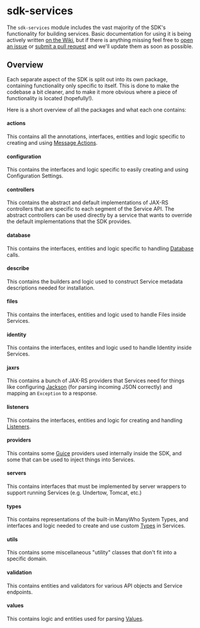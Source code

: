 sdk-services
============

The `sdk-services` module includes the vast majority of the SDK's functionality for building services. Basic documentation for using it is being actively written [on the Wiki](https://github.com/manywho/sdk-java/wiki), but if there is anything missing feel free to [open an issue](https://github.com/manywho/sdk-java/issues/new) or [submit a pull request](https://github.com/manywho/sdk-java/blob/master/CONTRIBUTING.md) and we'll update them as soon as possible.

## Overview

Each separate aspect of the SDK is split out into its own package, containing functionality only specific to itself. This is done to make the codebase a bit cleaner, and to make it more obvious where a piece of functionality is located (hopefully!).

Here is a short overview of all the packages and what each one contains:

#### actions

This contains all the annotations, interfaces, entities and logic specific to creating and using [Message Actions](https://manywho.github.io/slate/#message-actions).

#### configuration

This contains the interfaces and logic specific to easily creating and using Configuration Settings.

#### controllers

This contains the abstract and default implementations of JAX-RS controllers that are specific to each segment of the Service API. The abstract controllers can be used directly by a service that wants to override the default implementations that the SDK provides.

#### database

This contains the interfaces, entities and logic specific to handling [Database](https://manywho.github.io/slate/#data-actions) calls.

#### describe

This contains the builders and logic used to construct Service metadata descriptions needed for installation.

#### files

This contains the interfaces, entities and logic used to handle Files inside Services.

#### identity

This contains the interfaces, entites and logic used to handle Identity inside Services.

#### jaxrs

This contains a bunch of JAX-RS providers that Services need for things like configuring [Jackson](https://github.com/FasterXML/jackson) (for parsing incoming JSON correctly) and mapping an `Exception` to a response.

#### listeners

This contains the interfaces, entities and logic for creating and handling [Listeners](https://manywho.github.io/slate/#listeners).

#### providers

This contains some [Guice](https://github.com/google/guice) providers used internally inside the SDK, and some that can be used to inject things into Services.

#### servers

This contains interfaces that must be implemented by server wrappers to support running Services (e.g. Undertow, Tomcat, etc.) 

#### types

This contains representations of the built-in ManyWho System Types, and interfaces and logic needed to create and use custom [Types](https://manywho.github.io/slate/#type-element) in Services.

#### utils

This contains some miscellaneous "utility" classes that don't fit into a specific domain.

#### validation

This contains entities and validators for various API objects and Service endpoints.

#### values

This contains logic and entities used for parsing [Values](https://manywho.github.io/slate/#value-element).
